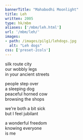 ```yaml
---
bannerTitle: "Mahabodhi Moonlight" 
title: Leh
written: 2005
type: hk/mbm
aliases: ['/mbm/leh.html']
url: '/mbm/leh/'
images:
- path: /images/pilg1/lehdogs.jpg 
  alt: "Leh dogs"
css: ['preset-2cols']
---
```


silk route city  
our wobbly legs  
in your ancient streets
   
people step over  
a sleeping dog  
peaceful horned cow  
browsing the shops
 
we're both a bit sick  
but I feel jubilant
 
a wonderful freedom  
knowing everyone  
is me

